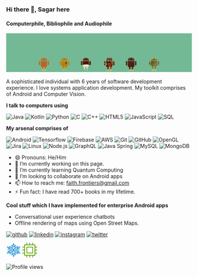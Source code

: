 ### Hi there 👋, Sagar here
#### Computerphile, Bibliophile and Audiophile
![Computerphile, Bibliophile and Audiophile](https://github.com/new-silvermoon/new-silvermoon/blob/master/android-development-banner.jpg)

A sophisticated individual with 6 years of software development experience. I love systems application development. My toolkit comprises of Android and Computer Vision.

**I talk to computers using**

![Java](https://img.shields.io/badge/-Java-000000?style=flat&logo=Java&logoColor=007396)
![Kotlin](https://img.shields.io/badge/-Kotlin-000000?style=flat&logo=Kotlin)
![Python](https://img.shields.io/badge/-Python-000000?style=flat&logo=python)
![C](https://img.shields.io/badge/-C-000000?style=flat&logo=C)
![C++](https://img.shields.io/badge/-C++-000000?style=flat&logo=C%2B%2B&logoColor=00599C)
![HTML5](https://img.shields.io/badge/-HTML5-000000?style=flat&logo=HTML5)
![JavaScript](https://img.shields.io/badge/-JavaScript-000000?style=flat&logo=javascript)
![SQL](https://img.shields.io/badge/-SQL-000000?style=flat&logo=MySQL)

**My arsenal comprises of**

![Android](https://img.shields.io/badge/-Android-000000?style=flat&logo=Android)
![Tensorflow](https://img.shields.io/badge/-Tensorflow-000000?style=flat&logo=Tensorflow)
![Firebase](https://img.shields.io/badge/-Firebase-000000?style=flat&logo=Firebase)
![AWS](https://img.shields.io/badge/-AWS-000000?style=flat&logo=Amazon)
![Git](https://img.shields.io/badge/-Git-000000?style=flat&logo=git&logoColor=F05032)
![GitHub](https://img.shields.io/badge/-GitHub-000000?style=flat&logo=github&logoColor=FFFFFF)
![OpenGL](https://img.shields.io/badge/-OpenGL-000000?style=flat&logo=OpenGl)
![Jira](https://img.shields.io/badge/-Jira-000000?style=flat&logo=jira-software&logoColor=white&logoColor=0052CC)
![Linux](https://img.shields.io/badge/-Linux-000000?style=flat&logo=linux&logoColor=FCC624)
![Node.js](https://img.shields.io/badge/-Node.js-000000?style=flat&logo=node.js&logoColor=339933)
![GraphQL](https://img.shields.io/badge/-Graphql-000000?style=flat&logo=Graphql)
![Java Spring](https://img.shields.io/badge/-Spring-000000?style=flat&logo=spring&logoColor=6DB33F)
![MySQL](https://img.shields.io/badge/-MySQL-000000?style=flat&logo=mysql)
![MongoDB](https://img.shields.io/badge/-MongoDB-000000?style=flat&logo=mongodb)

- 😄 Pronouns: He/Him 
- 🔭 I’m currently working on this page. 
- 🌱 I’m currently learning Quantum Computing 
- 👯 I’m looking to collaborate on Android apps 
- 📫 How to reach me: faith.frontiers@gmail.com 
- ⚡ Fun fact: I have read 700+ books in my lifetime.


**Cool stuff which I have implemented for enterprise Android apps**
- Conversational user experience chatbots
- Offline rendering of maps using Open Street Maps.


[<img src='https://cdn.jsdelivr.net/npm/simple-icons@3.0.1/icons/github.svg' alt='github' height='40'>](https://github.com/new-silvermoon)  [<img src='https://cdn.jsdelivr.net/npm/simple-icons@3.0.1/icons/linkedin.svg' alt='linkedin' height='40'>](https://www.linkedin.com/in/https://www.linkedin.com/in/sagar-das-077a4a7b//)  [<img src='https://cdn.jsdelivr.net/npm/simple-icons@3.0.1/icons/instagram.svg' alt='instagram' height='40'>](https://www.instagram.com/https://www.instagram.com/new_silvermoon//)  [<img src='https://cdn.jsdelivr.net/npm/simple-icons@3.0.1/icons/twitter.svg' alt='twitter' height='40'>](https://twitter.com/https://twitter.com/silvermoon5692)  

<a href='https://archiveprogram.github.com/'><img src='https://raw.githubusercontent.com/acervenky/animated-github-badges/master/assets/acbadge.gif' width='40' height='40'></a> <a href='https://docs.github.com/en/developers'><img src='https://raw.githubusercontent.com/acervenky/animated-github-badges/master/assets/devbadge.gif' width='40' height='40'></a> 

![Profile views](https://gpvc.arturio.dev/new-silvermoon)  
